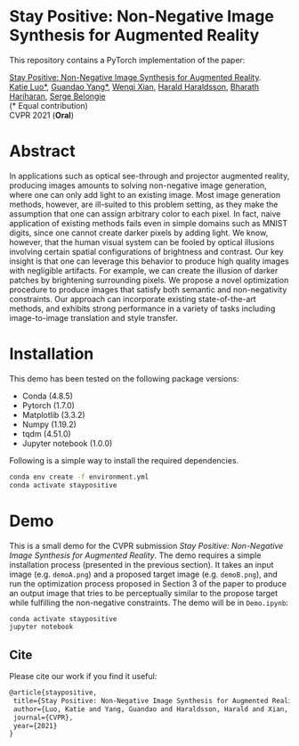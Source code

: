 # Stay Positive: Non-Negative Image Synthesis for Augmented Reality

This repository contains a PyTorch implementation of the paper:

[Stay Positive: Non-Negative Image Synthesis for Augmented Reality](). 
<br>
[Katie Luo*](),
[Guandao Yang*](http://www.guandaoyang.com), 
[Wenqi Xian](https://www.cs.cornell.edu/~wenqixian/),
[Harald Haraldsson](http://haraldharaldsson.com/),
[Bharath Hariharan](http://home.bharathh.info/),
[Serge Belongie](http://blogs.cornell.edu/techfaculty/serge-belongie/)
<br>
(* Equal contribution)
<br>
CVPR 2021 (**Oral**)

# Abstract

In applications such as optical see-through and projector augmented reality, producing images amounts to solving non-negative image generation, where one can only add light to an existing image. Most image generation methods, however, are ill-suited to this problem setting, as they make the assumption that one can assign arbitrary color to each pixel. In fact, naive application of existing methods fails even in simple domains such as MNIST digits, since one cannot create darker pixels by adding light. We know, however, that the human visual system can be fooled by optical illusions involving certain spatial configurations of brightness and contrast. Our key insight is that one can leverage this behavior to produce high quality images with negligible artifacts. For example, we can create the illusion of darker patches by brightening surrounding pixels. We propose a novel optimization procedure to produce images that satisfy both semantic and non-negativity constraints. Our approach can incorporate existing state-of-the-art methods, and exhibits strong performance in a variety of tasks including image-to-image translation and style transfer. 

# Installation

This demo has been tested on the following package versions:
* Conda (4.8.5)
* Pytorch (1.7.0)
* Matplotlib (3.3.2)
* Numpy (1.19.2)
* tqdm (4.51.0)
* Jupyter notebook (1.0.0)

Following is a simple way to install the required dependencies.

```bash
conda env create -f environment.yml
conda activate staypositive
```

# Demo

This is a small demo for the CVPR submission _Stay Positive: Non-Negative Image Synthesis for Augmented Reality_.
The demo requires a simple installation process (presented in the previous section).
It takes an input image (e.g. `demoA.png`) and a proposed target image (e.g. `demoB.png`), and run the optimization process proposed in Section 3 of the paper to produce an output image that tries to be perceptually similar to the propose target while fulfilling the non-negative constraints.
The demo will be in `Demo.ipynb`:

```bash
conda activate staypositive
jupyter notebook
```

## Cite
Please cite our work if you find it useful:
```latex
@article{staypositive,
 title={Stay Positive: Non-Negative Image Synthesis for Augmented Reality},
 author={Luo, Katie and Yang, Guandao and Haraldsson, Harald and Xian, Wenqi and Hariharan, Bharath and Belongie, Serge},
 journal={CVPR},
 year={2021}
}
```
